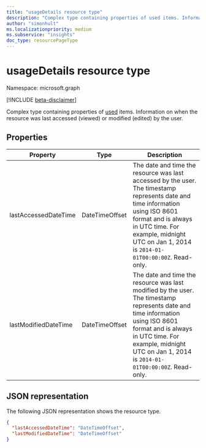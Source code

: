 ```yaml
---
title: "usageDetails resource type"
description: "Complex type containing properties of used items. Information on when the resource was last accessed (viewed) or modified (edited) by the user."
author: "simonhult"
ms.localizationpriority: medium
ms.subservice: "insights"
doc_type: resourcePageType
---
```


# usageDetails resource type

Namespace: microsoft.graph

[!INCLUDE [beta-disclaimer](../../includes/beta-disclaimer.md)]

Complex type containing properties of [used](insights-used.md) items. Information on when the resource was last accessed (viewed) or modified (edited) by the user.

## Properties

| Property              | Type          | Description  |
| -------------         |---------------| -------------|
| lastAccessedDateTime                  | DateTimeOffset        | The date and time the resource was last accessed by the user. The timestamp represents date and time information using ISO 8601 format and is always in UTC time. For example, midnight UTC on Jan 1, 2014 is `2014-01-01T00:00:00Z`. Read-only. |
| lastModifiedDateTime                | DateTimeOffset        | The date and time the resource was last modified by the user. The timestamp represents date and time information using ISO 8601 format and is always in UTC time. For example, midnight UTC on Jan 1, 2014 is `2014-01-01T00:00:00Z`. Read-only.       |

## JSON representation

The following JSON representation shows the resource type.

<!-- {
  "blockType": "resource",
  "optionalProperties": [

  ],
  "@odata.type": "microsoft.graph.usageDetails"
}-->

```json
{
  "lastAccessedDateTime": "DateTimeOffset",
  "lastModifiedDateTime": "DateTimeOffset"
}
```

